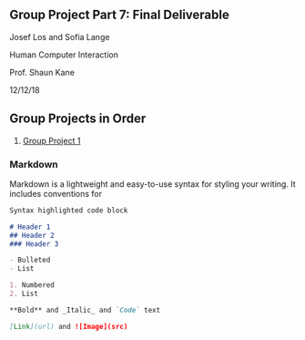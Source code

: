 ## Group Project Part 7: Final Deliverable

Josef Los and Sofia Lange

Human Computer Interaction

Prof. Shaun Kane 

12/12/18


## Group Projects in Order

1. [Group Project 1](https://github.com/jlos842/HCIProject/blob/master/HCIstuff/GroupProject1%20-%20Project%20Idea.pdf)


### Markdown

Markdown is a lightweight and easy-to-use syntax for styling your writing. It includes conventions for

```markdown
Syntax highlighted code block

# Header 1
## Header 2
### Header 3

- Bulleted
- List

1. Numbered
2. List

**Bold** and _Italic_ and `Code` text

[Link](url) and ![Image](src)
```
